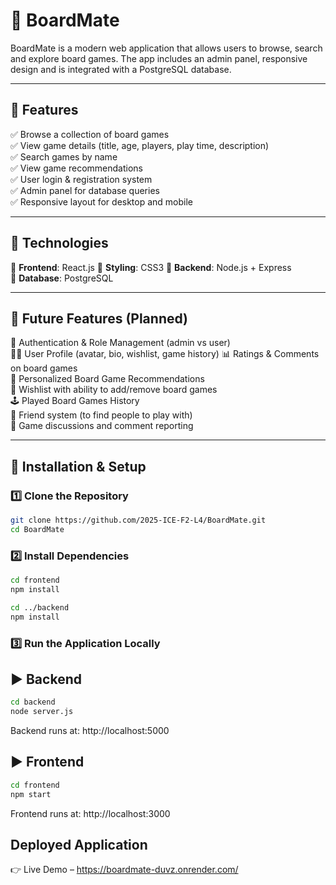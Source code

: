 # 🎲 BoardMate

BoardMate is a modern web application that allows users to browse, search and explore board games. The app includes an admin panel, responsive design and is integrated with a PostgreSQL database.

---

## 🌟 Features

✅ Browse a collection of board games  
✅ View game details (title, age, players, play time, description)  
✅ Search games by name  
✅ View game recommendations  
✅ User login & registration system  
✅ Admin panel for database queries  
✅ Responsive layout for desktop and mobile  

---

## 🧠 Technologies

🔹 **Frontend**: React.js 
🔹 **Styling**: CSS3 
🔹 **Backend**: Node.js + Express  
🔹 **Database**: PostgreSQL  

---

## 🚀 Future Features (Planned)

🔐 Authentication & Role Management (admin vs user)  
🧑‍💼 User Profile (avatar, bio, wishlist, game history)
📊 Ratings & Comments on board games  
🎯 Personalized Board Game Recommendations  
📝 Wishlist with ability to add/remove board games  
🕹 Played Board Games History  
👥 Friend system (to find people to play with)  
💬 Game discussions and comment reporting  

---

## 🔧 Installation & Setup

### 1️⃣ Clone the Repository

```bash
git clone https://github.com/2025-ICE-F2-L4/BoardMate.git
cd BoardMate
```

### 2️⃣ Install Dependencies

```bash
cd frontend
npm install

cd ../backend
npm install
```

### 3️⃣ Run the Application Locally
## ▶️ Backend

```bash
cd backend
node server.js
```
Backend runs at: http://localhost:5000

## ▶️  Frontend

```bash
cd frontend
npm start
```

Frontend runs at: http://localhost:3000


## Deployed Application
👉 Live Demo – https://boardmate-duvz.onrender.com/
